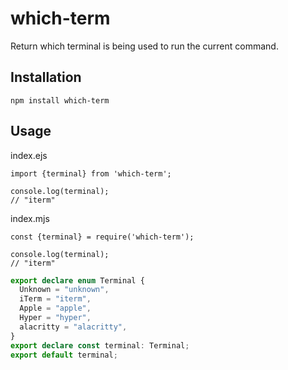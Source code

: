 # which-term

Return which terminal is being used to run the current command.

## Installation

```
npm install which-term
```

## Usage

index.ejs

```
import {terminal} from 'which-term';

console.log(terminal);
// "iterm"
```

index.mjs

```
const {terminal} = require('which-term');

console.log(terminal);
// "iterm"
```

```ts
export declare enum Terminal {
  Unknown = "unknown",
  iTerm = "iterm",
  Apple = "apple",
  Hyper = "hyper",
  alacritty = "alacritty",
}
export declare const terminal: Terminal;
export default terminal;
```
